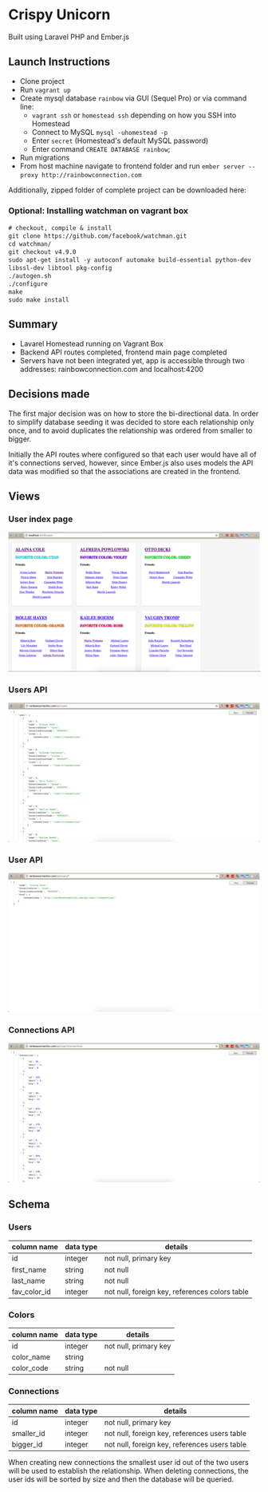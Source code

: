 # Crispy Unicorn
Built using Laravel PHP and Ember.js

## Launch Instructions
* Clone project
* Run `vagrant up`
* Create mysql database `rainbow` via GUI (Sequel Pro) or via command line:
  * `vagrant ssh` or `homestead ssh` depending on how you SSH into Homestead
  * Connect to MySQL `mysql -uhomestead -p`
  * Enter `secret` (Homestead's default MySQL password)
  * Enter command `CREATE DATABASE rainbow`;
* Run migrations
* From host machine navigate to frontend folder and run `ember server --proxy http://rainbowconnection.com`

Additionally, zipped folder of complete project can be downloaded here: 

### Optional: Installing watchman on vagrant box
```
# checkout, compile & install
git clone https://github.com/facebook/watchman.git
cd watchman/
git checkout v4.9.0
sudo apt-get install -y autoconf automake build-essential python-dev libssl-dev libtool pkg-config
./autogen.sh
./configure
make
sudo make install
```

## Summary
* Lavarel Homestead running on Vagrant Box
* Backend API routes completed, frontend main page completed
* Servers have not been integrated yet, app is accessible through two addresses: rainbowconnection.com and localhost:4200

## Decisions made
The first major decision was on how to store the bi-directional data. In order to simplify database seeding it was decided to store each relationship only once, and to avoid duplicates the relationship was ordered from smaller to bigger.

Initially the API routes where configured so that each user would have all of it's connections served, however, since Ember.js also uses models the API data was modified so that the associations are created in the frontend.

## Views
### User index page
![User index page](https://raw.githubusercontent.com/azuzunaga/crispy-unicorn/master/public/assets/users_view.png)

### Users API
![Users API](https://raw.githubusercontent.com/azuzunaga/crispy-unicorn/master/public/assets/users_api.png)

### User API
![User API](https://raw.githubusercontent.com/azuzunaga/crispy-unicorn/master/public/assets/user_api.png)

### Connections API
![User API](https://raw.githubusercontent.com/azuzunaga/crispy-unicorn/master/public/assets/connections_api.png)

###

## Schema
### Users
column name | data type | details
-|-|-
id | integer | not null, primary key
first_name | string | not null
last_name | string | not null
fav_color_id | integer | not null, foreign key, references colors table

### Colors
column name | data type | details
-|-|-
id | integer | not null, primary key
color_name | string |
color_code | string | not null

### Connections
column name | data type | details
-|-|-
id | integer | not null, primary key
smaller_id | integer | not null, foreign key, references users table
bigger_id | integer | not null, foreign key, references users table
When creating new connections the smallest user id out of the two users will be used to establish the relationship. When deleting connections, the user ids will be sorted by size and then the database will be queried.
